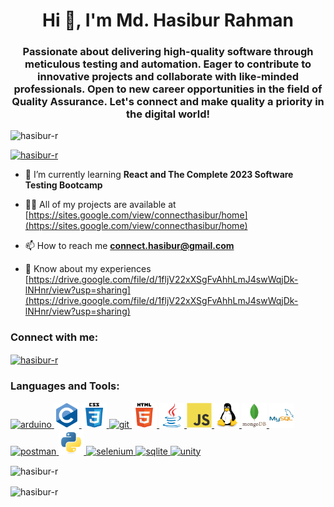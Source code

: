 <!-- <h1 align="center">Hi, I'm Md.Hasibur Rahman</h1>
<h3 >A student studying in Computer Science and Engineering at University of Asia Pacific. I am currently learning Python,Django</h3>


<h4>

🌱 I’m currently learning **Python,Django**

📫 How to reach me?<br>
 Email: **connect.hasibur@gmail.com**

  </h4>

<h3 align="left">Languages and Tools:</h3>
<p align="left"> 
 <a href="https://www.cprogramming.com/" target="_blank"> <img src="https://raw.githubusercontent.com/devicons/devicon/master/icons/c/c-original.svg" alt="c" width="40" height="40"/> </a> 
  <a href="https://www.w3schools.com/cpp/" target="_blank"> <img src="https://raw.githubusercontent.com/devicons/devicon/master/icons/cplusplus/cplusplus-original.svg" alt="cplusplus" width="40" height="40"/> </a>
  <a href="https://www.w3schools.com/css/" target="_blank"> <img src="https://raw.githubusercontent.com/devicons/devicon/master/icons/css3/css3-original-wordmark.svg" alt="css3" width="40" height="40"/> </a> 
  <a href="https://www.w3.org/html/" target="_blank"> <img src="https://raw.githubusercontent.com/devicons/devicon/master/icons/html5/html5-original-wordmark.svg" alt="html5" width="40" height="40"/> </a>
  <a href="https://www.java.com" target="_blank"> <img src="https://raw.githubusercontent.com/devicons/devicon/master/icons/java/java-original.svg" alt="java" width="40" height="40"/> </a> 
  <a href="https://developer.mozilla.org/en-US/docs/Web/JavaScript" target="_blank"> <img src="https://raw.githubusercontent.com/devicons/devicon/master/icons/javascript/javascript-original.svg" alt="javascript" width="40" height="40"/> </a>
  <a href="https://www.mysql.com/" target="_blank"> <img src="https://raw.githubusercontent.com/devicons/devicon/master/icons/mysql/mysql-original-wordmark.svg" alt="mysql" width="40" height="40"/> </a> 
  <a href="https://www.python.org" target="_blank"> <img src="https://raw.githubusercontent.com/devicons/devicon/master/icons/python/python-original.svg" alt="python" width="40" height="40"/> </a>
  <a href="https://www.sqlite.org/" target="_blank"> <img src="https://www.vectorlogo.zone/logos/sqlite/sqlite-icon.svg" alt="sqlite" width="40" height="40"/> </a>
  <a href="https://git-scm.com/" target="_blank"> <img src="https://www.vectorlogo.zone/logos/git-scm/git-scm-icon.svg" alt="git" width="40" height="40"/> </a> </p>
<!--
<h3 align="left">Connect with me:</h3>
<p align="left">
<a href="https://twitter.com/h4s1bur" target="_blank"> <img src="https://i.postimg.cc/YSMkrtJ3/twitter-black.png" alt="git" width="40" height="40"/> </a>
 <a href="https://fb.com/h4sibur" target="_blank"> <img src="https://i.postimg.cc/RhFZMvJ8/facebook-letter-logo-black.png" alt="git" width="40" height="40"/> </a>
  <a href="https://instagram.com/has1bur" target="_blank"> <img src="https://i.postimg.cc/vZWg2HrL/instagram-logo-black.png" alt="git" width="40" height="40"/> </a>
  <a href="https://www.linkedin.com/in/hasibur-r/" target="_blank"> <img src="https://i.postimg.cc/CKh1vCLS/linkedin-logo-black.png" alt="git" width="40" height="40"/> </a>
-->
<!--   
<a href="https://twitter.com/h4s1bur" target="blank"><img align="center" src="https://i.postimg.cc/rpWWMVSz/580b57fcd9996e24bc43c53e.png" alt="h4s1bur" height="40" width="40" /></a>
<a href="https://fb.com/h4sibur" target="blank"><img align="center" src="https://i.postimg.cc/JnVFzzvF/facebook-icon-transparent-background-4.png" alt="h4sibur" height="40" width="40" /></a>
<a href="https://instagram.com/has1bur" target="blank"><img align="center" src="https://i.postimg.cc/Gh7vjSL3/580b57fcd9996e24bc43c521.png" alt="has1bur" height="40" width="40" /></a>
  -->
<!-- </p>

-->







<h1 align="center">Hi 👋, I'm Md. Hasibur Rahman</h1>
<h3 align="center">Passionate about delivering high-quality software through meticulous testing and automation. Eager to contribute to innovative projects and collaborate with like-minded professionals. Open to new career opportunities in the field of Quality Assurance. Let's connect and make quality a priority in the digital world!</h3>

<p align="left"> <img src="https://komarev.com/ghpvc/?username=hasibur-r&label=Profile%20views&color=0e75b6&style=flat" alt="hasibur-r" /> </p>

<p align="left"> <a href="https://github.com/ryo-ma/github-profile-trophy"><img src="https://github-profile-trophy.vercel.app/?username=hasibur-r" alt="hasibur-r" /></a> </p>

- 🌱 I’m currently learning **React and The Complete 2023 Software Testing Bootcamp**

- 👨‍💻 All of my projects are available at [https://sites.google.com/view/connecthasibur/home](https://sites.google.com/view/connecthasibur/home)

- 📫 How to reach me **connect.hasibur@gmail.com**

- 📄 Know about my experiences [https://drive.google.com/file/d/1fljV22xXSgFvAhhLmJ4swWqjDk-lNHnr/view?usp=sharing](https://drive.google.com/file/d/1fljV22xXSgFvAhhLmJ4swWqjDk-lNHnr/view?usp=sharing)

<h3 align="left">Connect with me:</h3>
<p align="left">
<a href="https://linkedin.com/in/hasibur-r" target="blank"><img align="center" src="https://raw.githubusercontent.com/rahuldkjain/github-profile-readme-generator/master/src/images/icons/Social/linked-in-alt.svg" alt="hasibur-r" height="30" width="40" /></a>
</p>

<h3 align="left">Languages and Tools:</h3>
<p align="left"> <a href="https://www.arduino.cc/" target="_blank" rel="noreferrer"> <img src="https://cdn.worldvectorlogo.com/logos/arduino-1.svg" alt="arduino" width="40" height="40"/> </a> <a href="https://www.cprogramming.com/" target="_blank" rel="noreferrer"> <img src="https://raw.githubusercontent.com/devicons/devicon/master/icons/c/c-original.svg" alt="c" width="40" height="40"/> </a> <a href="https://www.w3schools.com/css/" target="_blank" rel="noreferrer"> <img src="https://raw.githubusercontent.com/devicons/devicon/master/icons/css3/css3-original-wordmark.svg" alt="css3" width="40" height="40"/> </a> <a href="https://git-scm.com/" target="_blank" rel="noreferrer"> <img src="https://www.vectorlogo.zone/logos/git-scm/git-scm-icon.svg" alt="git" width="40" height="40"/> </a> <a href="https://www.w3.org/html/" target="_blank" rel="noreferrer"> <img src="https://raw.githubusercontent.com/devicons/devicon/master/icons/html5/html5-original-wordmark.svg" alt="html5" width="40" height="40"/> </a> <a href="https://www.java.com" target="_blank" rel="noreferrer"> <img src="https://raw.githubusercontent.com/devicons/devicon/master/icons/java/java-original.svg" alt="java" width="40" height="40"/> </a> <a href="https://developer.mozilla.org/en-US/docs/Web/JavaScript" target="_blank" rel="noreferrer"> <img src="https://raw.githubusercontent.com/devicons/devicon/master/icons/javascript/javascript-original.svg" alt="javascript" width="40" height="40"/> </a> <a href="https://www.linux.org/" target="_blank" rel="noreferrer"> <img src="https://raw.githubusercontent.com/devicons/devicon/master/icons/linux/linux-original.svg" alt="linux" width="40" height="40"/> </a> <a href="https://www.mongodb.com/" target="_blank" rel="noreferrer"> <img src="https://raw.githubusercontent.com/devicons/devicon/master/icons/mongodb/mongodb-original-wordmark.svg" alt="mongodb" width="40" height="40"/> </a> <a href="https://www.mysql.com/" target="_blank" rel="noreferrer"> <img src="https://raw.githubusercontent.com/devicons/devicon/master/icons/mysql/mysql-original-wordmark.svg" alt="mysql" width="40" height="40"/> </a> <a href="https://postman.com" target="_blank" rel="noreferrer"> <img src="https://www.vectorlogo.zone/logos/getpostman/getpostman-icon.svg" alt="postman" width="40" height="40"/> </a> <a href="https://www.python.org" target="_blank" rel="noreferrer"> <img src="https://raw.githubusercontent.com/devicons/devicon/master/icons/python/python-original.svg" alt="python" width="40" height="40"/> </a> <a href="https://www.selenium.dev" target="_blank" rel="noreferrer"> <img src="https://raw.githubusercontent.com/detain/svg-logos/780f25886640cef088af994181646db2f6b1a3f8/svg/selenium-logo.svg" alt="selenium" width="40" height="40"/> </a> <a href="https://www.sqlite.org/" target="_blank" rel="noreferrer"> <img src="https://www.vectorlogo.zone/logos/sqlite/sqlite-icon.svg" alt="sqlite" width="40" height="40"/> </a> <a href="https://unity.com/" target="_blank" rel="noreferrer"> <img src="https://www.vectorlogo.zone/logos/unity3d/unity3d-icon.svg" alt="unity" width="40" height="40"/> </a> </p>

<p><img align="center" src="https://github-readme-stats.vercel.app/api/top-langs?username=hasibur-r&show_icons=true&locale=en&layout=compact" alt="hasibur-r" /></p>

<p><img align="center" src="https://github-readme-streak-stats.herokuapp.com/?user=hasibur-r&" alt="hasibur-r" /></p>

